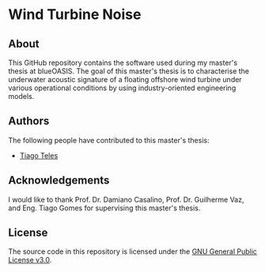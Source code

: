 # Wind Turbine Noise

## About
This GitHub repository contains the software used during my master's thesis at blueOASIS. The goal of this master's thesis is to characterise the underwater acoustic signature of a floating offshore wind turbine under various operational conditions by using industry-oriented engineering models.

## Authors
The following people have contributed to this master's thesis:
* [Tiago Teles](https://www.linkedin.com/in/tiago-fonseca-teles/)

## Acknowledgements
I would like to thank Prof. Dr. Damiano Casalino, Prof. Dr. Guilherme Vaz, and Eng. Tiago Gomes for supervising this master's thesis.

## License
The source code in this repository is licensed under the [GNU General Public License v3.0](https://www.gnu.org/licenses/gpl-3.0.en.html).
